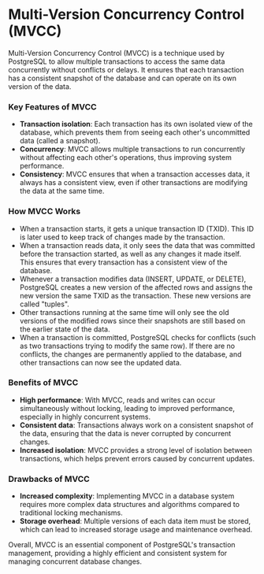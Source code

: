 # Multi-Version Concurrency Control (MVCC)

Multi-Version Concurrency Control (MVCC) is a technique used by PostgreSQL to allow multiple transactions to access the same data concurrently without conflicts or delays. It ensures that each transaction has a consistent snapshot of the database and can operate on its own version of the data.

### Key Features of MVCC

- **Transaction isolation**: Each transaction has its own isolated view of the database, which prevents them from seeing each other's uncommitted data (called a snapshot).
- **Concurrency**: MVCC allows multiple transactions to run concurrently without affecting each other's operations, thus improving system performance.
- **Consistency**: MVCC ensures that when a transaction accesses data, it always has a consistent view, even if other transactions are modifying the data at the same time.

### How MVCC Works

- When a transaction starts, it gets a unique transaction ID (TXID). This ID is later used to keep track of changes made by the transaction.
- When a transaction reads data, it only sees the data that was committed before the transaction started, as well as any changes it made itself. This ensures that every transaction has a consistent view of the database.
- Whenever a transaction modifies data (INSERT, UPDATE, or DELETE), PostgreSQL creates a new version of the affected rows and assigns the new version the same TXID as the transaction. These new versions are called "tuples".
- Other transactions running at the same time will only see the old versions of the modified rows since their snapshots are still based on the earlier state of the data.
- When a transaction is committed, PostgreSQL checks for conflicts (such as two transactions trying to modify the same row). If there are no conflicts, the changes are permanently applied to the database, and other transactions can now see the updated data.

### Benefits of MVCC

- **High performance**: With MVCC, reads and writes can occur simultaneously without locking, leading to improved performance, especially in highly concurrent systems.
- **Consistent data**: Transactions always work on a consistent snapshot of the data, ensuring that the data is never corrupted by concurrent changes.
- **Increased isolation**: MVCC provides a strong level of isolation between transactions, which helps prevent errors caused by concurrent updates.

### Drawbacks of MVCC

- **Increased complexity**: Implementing MVCC in a database system requires more complex data structures and algorithms compared to traditional locking mechanisms.
- **Storage overhead**: Multiple versions of each data item must be stored, which can lead to increased storage usage and maintenance overhead.

Overall, MVCC is an essential component of PostgreSQL's transaction management, providing a highly efficient and consistent system for managing concurrent database changes.